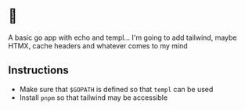 # 👀

A basic go app with echo and templ... I'm going to add tailwind, maybe HTMX, cache headers
and whatever comes to my mind

## Instructions

- Make sure that `$GOPATH` is defined so that `templ` can be used
- Install `pnpm` so that tailwind may be accessible
